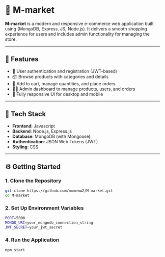 # 🛒 M-market

**M-market** is a modern and responsive e-commerce web application built using (MongoDB, Express, JS, Node.js). It delivers a smooth shopping experience for users and includes admin functionality for managing the store.

---

## 🚀 Features

- 🔐 User authentication and registration (JWT-based)
- 📦 Browse products with categories and details
- 🛒 Add to cart, manage quantities, and place orders
- 🧑‍💼 Admin dashboard to manage products, users, and orders
- 📱 Fully responsive UI for desktop and mobile

---

## 🧰 Tech Stack

- **Frontend**: Javascript
- **Backend**: Node.js, Express.js
- **Database**: MongoDB (with Mongoose)
- **Authentication**: JSON Web Tokens (JWT)
- **Styling**: CSS

---

## ⚙️ Getting Started

### 1. Clone the Repository

```bash
git clone https://github.com/momenw2/M-market.git
cd M-market
```

### 2. Set Up Environment Variables

```bash
PORT=5000
MONGO_URI=your_mongodb_connection_string
JWT_SECRET=your_jwt_secret
```

### 4. Run the Application

```bash
npm start
```
